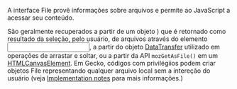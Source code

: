 A interface File provê informações sobre arquivos e permite ao JavaScript  a acessar seu conteúdo.

São geralmente recuperados a partir de um objeto ) que é retornado como resultado da seleção, pelo usuário, de arquivos através do elemento [<input>](), a partir do objeto [DataTransfer]() utilizado em operações de arrastar e soltar, ou a partir da API `mozGetAsFile()` em um [HTMLCanvasElement](). Em Gecko, códigos com privilégiios podem criar objetos File representando qualquer arquivo local sem a intereção do usuário (veja [Implementation notes]() para mais informações.)